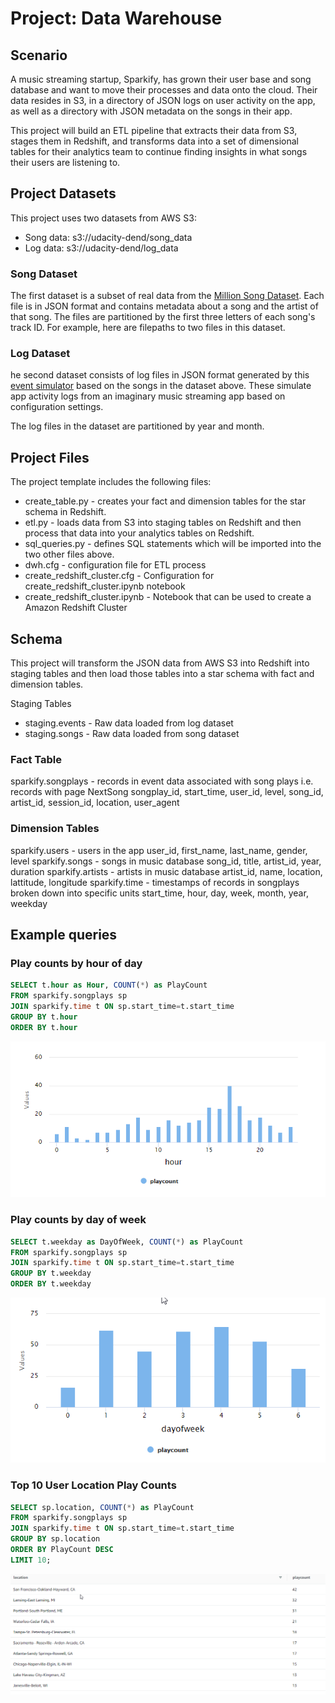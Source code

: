 # Project: Data Warehouse

## Scenario

A music streaming startup, Sparkify, has grown their user base and song database and want to move their processes and data onto the cloud. Their data resides in S3, in a directory of JSON logs on user activity on the app, as well as a directory with JSON metadata on the songs in their app.

This project will build an ETL pipeline that extracts their data from S3, stages them in Redshift, and transforms data into a set of dimensional tables for their analytics team to continue finding insights in what songs their users are listening to.

## Project Datasets

This project uses two datasets from AWS S3:

* Song data: s3://udacity-dend/song_data
* Log data: s3://udacity-dend/log_data

### Song Dataset

The first dataset is a subset of real data from the [Million Song Dataset](https://labrosa.ee.columbia.edu/millionsong/). Each file is in JSON format and contains metadata about a song and the artist of that song. The files are partitioned by the first three letters of each song's track ID. For example, here are filepaths to two files in this dataset.

### Log Dataset

he second dataset consists of log files in JSON format generated by this [event simulator](https://github.com/Interana/eventsim) based on the songs in the dataset above. These simulate app activity logs from an imaginary music streaming app based on configuration settings.

The log files in the dataset are partitioned by year and month.

## Project Files

The project template includes the following files:

* create_table.py - creates your fact and dimension tables for the star schema in Redshift.
* etl.py - loads data from S3 into staging tables on Redshift and then process that data into your analytics tables on Redshift.
* sql_queries.py - defines SQL statements which will be imported into the two other files above.
* dwh.cfg - configuration file for ETL process
* create_redshift_cluster.cfg - Configuration for create_redshift_cluster.ipynb notebook
* create_redshift_cluster.ipynb - Notebook that can be used to create a Amazon Redshift Cluster

## Schema

This project will transform the JSON data from AWS S3 into Redshift into staging tables and then load those tables into a star schema with fact and dimension tables.

Staging Tables

* staging.events - Raw data loaded from log dataset
* staging.songs - Raw data loaded from song dataset

### Fact Table

sparkify.songplays - records in event data associated with song plays i.e. records with page NextSong
    songplay_id, start_time, user_id, level, song_id, artist_id, session_id, location, user_agent

### Dimension Tables

sparkify.users - users in the app
    user_id, first_name, last_name, gender, level
sparkify.songs - songs in music database
    song_id, title, artist_id, year, duration
sparkify.artists - artists in music database
    artist_id, name, location, lattitude, longitude
sparkify.time - timestamps of records in songplays broken down into specific units
    start_time, hour, day, week, month, year, weekday

## Example queries

### Play counts by hour of day

```sql
SELECT t.hour as Hour, COUNT(*) as PlayCount
FROM sparkify.songplays sp
JOIN sparkify.time t ON sp.start_time=t.start_time
GROUP BY t.hour
ORDER BY t.hour
```

![Play Count by Hour](./images/PlayCountByHour.png)

### Play counts by day of week

```sql
SELECT t.weekday as DayOfWeek, COUNT(*) as PlayCount
FROM sparkify.songplays sp
JOIN sparkify.time t ON sp.start_time=t.start_time
GROUP BY t.weekday
ORDER BY t.weekday
```

![Play Count by Day of Week](./images/PlayCountByDayOfWeek.png)

### Top 10 User Location Play Counts

```sql
SELECT sp.location, COUNT(*) as PlayCount
FROM sparkify.songplays sp
JOIN sparkify.time t ON sp.start_time=t.start_time
GROUP BY sp.location
ORDER BY PlayCount DESC
LIMIT 10;
```

![Top 10 Play Count by User Location](./images/PlayCountByLocation.png)
